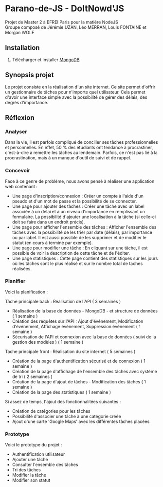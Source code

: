 # Parano-de-JS - DoItNowd'JS

Projet de Master 2 à EFREI Paris pour la matière NodeJS  
Groupe composé de Jérémie UZAN, Léo MERRAN, Louis FONTAINE et Morgan WOLF

## Installation
1. Télécharger et installer [MongoDB](https://www.mongodb.com/fr)

## Synopsis projet

Le projet consiste en la réalisation d'un site internet. Ce site permet d'offrir un gestionnaire de tâches pour n'importe quel utilisateur. Cela permet d'avoir une interface simple avec la possibilité de gérer des délais, des degrés d'importance.

## Réflexion

### Analyser

Dans la vie, il est parfois compliqué de concilier ses tâches professionnelles et personnelles. En effet, 50 % des étudiants ont tendance à procrastiner, c'est-à-dire à remettre les tâches au lendemain. Parfois, ce n'est pas lié à la procrastination, mais à un manque d'outil de suivi et de rappel.

### Concevoir

Face à ce genre de problème, nous avons pensé à réaliser une application web contenant : 

* Une page d'inscription/connexion : Créer un compte à l'aide d'un pseudo et d'un mot de passe et la possibilité de se connecter.
* Une page pour ajouter des tâches : Créer une tâche avec un label associée à un délai et à un niveau d'importance en remplissant un formulaire. La possibilité d'ajouter une localisation à la tâche (si celle-ci doit se faire dans un endroit précis).
* Une page pour afficher l'ensemble des tâches : Afficher l'ensemble des tâches avec la possibilité de les trier par date (délais), par importance ou par label. Il est aussi possible de les supprimer et de modifier le statut (en cours à terminé par exemple).
* Une page pour modifier une tâche : En cliquant sur une tâche, il est possible de voir la description de cette tâche et de l'éditer.
* Une page statistiques : Cette page contient des statistiques sur les jours où les tâches sont le plus réalisé et sur le nombre total de taches réalisées.

### Planifier

Voici la planification :

Tâche principale back : Réalisation de l'API ( 3 semaines )

* Réalisation de la base de données - MongoDB - et structure de données ( 1 semaine )
* Création des requêtes sur l'API : Ajout d'événement, Modification d'événement, Affichage événement, Suppression événement ( 1 semaine )
* Sécurisation de l'API et connexion avec la base de données ( suivi de la gestion des modèles ) ( 1 semaine )

Tache principale front : Réalisation du site internet ( 5 semaines ) 

*  Création de la page d'authentification sécurisé et de connexion ( 1 semaine )
*  Création de la page d'affichage de l'ensemble des tâches avec système de tri ( 2 semaines )
*  Création de la page d'ajout de tâches - Modification des tâches ( 1 semaine )
*  Création de la page des statistiques ( 1 semaine )

Si assez de temps, l'ajout des fonctionnalitées suivantes : 
* Création de catégories pour les tâches
* Possibilité d'associer une tâche à une catégorie créée
* Ajout d'une carte 'Google Maps' avec les différentes tâches placées


### Prototype

Voici le prototype du projet :

* Authentification utilisateur
* Ajouter une tâche
* Consulter l'ensemble des tâches
* Tri des tâches
* Modifier la tâche
* Modifier son statut

